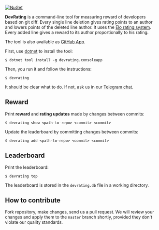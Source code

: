 [![NuGet](https://img.shields.io/nuget/v/DevRating.ConsoleApp.svg)](https://www.nuget.org/packages/DevRating.ConsoleApp/)

**DevRating** is a command-line tool for measuring reward of developers 
based on git diff. Every single line deletion gives rating points to an author 
and lowers points of the deleted line author. 
It uses the [Elo rating system](https://en.wikipedia.org/wiki/Elo_rating_system). 
Every added line gives a reward to its author proportionally to his rating.

The tool is also available as [GitHub App](https://github.com/apps/devrating). 

First, use [dotnet](https://dotnet.microsoft.com/download/dotnet-core) 
to install the tool:

```
$ dotnet tool install -g devrating.consoleapp
```

Then, you run it and follow the instructions:

```
$ devrating
```

It should be clear what to do. If not, ask us in
our [Telegram chat](https://t.me/devrating).

## Reward

Print **reward** and **rating updates** made by changes between commits:

```
$ devrating show <path-to-repo> <commit> <commit>
```

Update the leaderboard by committing changes between commits:

```
$ devrating add <path-to-repo> <commit> <commit>
```

## Leaderboard

Print the leaderboard:

```
$ devrating top
```

The leaderboard is stored in the `devrating.db` file in a working directory.

## How to contribute

Fork repository, make changes, send us a pull request. We will review
your changes and apply them to the `master` branch shortly, provided
they don't violate our quality standards.
